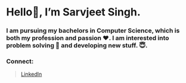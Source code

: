 # Hello👋, I’m Sarvjeet Singh.

### I am pursuing my bachelors in Computer Science, which is both my profession and passion :heart:. I am interested into problem solving :star2: and developing new stuff. :innocent:. 


### Connect:
> [LinkedIn ](https://www.linkedin.com/in/sarvjeet-singh-6249551b7/) <br/>

